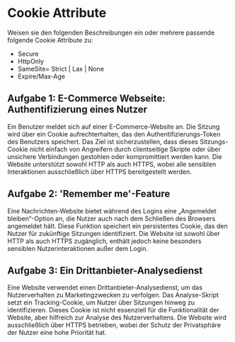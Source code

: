 # Cookie Attribute

Weisen sie den folgenden Beschreibungen ein oder mehrere passende folgende Cookie Attribute zu:

- Secure
- HttpOnly
- SameSite= Strict | Lax | None
- Expire/Max-Age

## Aufgabe 1: E-Commerce Webseite: Authentifizierung eines Nutzer

Ein Benutzer meldet sich auf einer E-Commerce-Website an. Die Sitzung wird über ein Cookie aufrechterhalten, das den Authentifizierungs-Token des Benutzers speichert. Das Ziel ist sicherzustellen, dass dieses Sitzungs-Cookie nicht einfach von Angreifern durch clientseitige Skripte oder über unsichere Verbindungen gestohlen oder kompromittiert werden kann. Die Website unterstützt sowohl HTTP als auch HTTPS, wobei alle sensiblen Interaktionen ausschließlich über HTTPS bereitgestellt werden.

## Aufgabe 2: 'Remember me'-Feature

Eine Nachrichten-Website bietet während des Logins eine „Angemeldet bleiben“-Option an, die Nutzer auch nach dem Schließen des Browsers angemeldet hält. Diese Funktion speichert ein persistentes Cookie, das den Nutzer für zukünftige Sitzungen identifiziert. Die Website ist sowohl über HTTP als auch HTTPS zugänglich, enthält jedoch keine besonders sensiblen Nutzerinteraktionen außer dem Login.

## Aufgabe 3: Ein Drittanbieter-Analysedienst

Eine Website verwendet einen Drittanbieter-Analysedienst, um das Nutzerverhalten zu Marketingzwecken zu verfolgen. Das Analyse-Skript setzt ein Tracking-Cookie, um Nutzer über Sitzungen hinweg zu identifizieren. Dieses Cookie ist nicht essenziell für die Funktionalität der Website, aber hilfreich zur Analyse des Nutzerverhaltens. Die Website wird ausschließlich über HTTPS betrieben, wobei der Schutz der Privatsphäre der Nutzer eine hohe Priorität hat.
